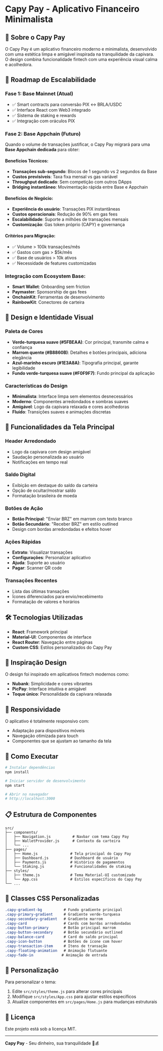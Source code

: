 # Capy Pay - Aplicativo Financeiro Minimalista

## 🦫 Sobre o Capy Pay

O Capy Pay é um aplicativo financeiro moderno e minimalista, desenvolvido com uma estética limpa e amigável inspirada na tranquilidade da capivara. O design combina funcionalidade fintech com uma experiência visual calma e acolhedora.

## 🚀 Roadmap de Escalabilidade

### **Fase 1: Base Mainnet (Atual)**
- ✅ Smart contracts para conversão PIX ↔ BRLA/USDC
- ✅ Interface React com Web3 integrado
- ✅ Sistema de staking e rewards
- ✅ Integração com oráculos PIX

### **Fase 2: Base Appchain (Futuro)**
Quando o volume de transações justificar, o Capy Pay migrará para uma **Base Appchain dedicada** para obter:

#### **Benefícios Técnicos:**
- **Transações sub-segundo**: Blocos de 1 segundo vs 2 segundos da Base
- **Custos previsíveis**: Taxa fixa mensal vs gas variável
- **Throughput dedicado**: Sem competição com outros DApps
- **Bridging instantâneo**: Movimentação rápida entre Base e Appchain

#### **Benefícios de Negócio:**
- **Experiência do usuário**: Transações PIX instantâneas
- **Custos operacionais**: Redução de 90% em gas fees
- **Escalabilidade**: Suporte a milhões de transações mensais
- **Customização**: Gas token próprio (CAPY) e governança

#### **Critérios para Migração:**
- ✅ Volume > 100k transações/mês
- ✅ Gastos com gas > $5k/mês
- ✅ Base de usuários > 10k ativos
- ✅ Necessidade de features customizadas

### **Integração com Ecosystem Base:**
- **Smart Wallet**: Onboarding sem friction
- **Paymaster**: Sponsorship de gas fees
- **OnchainKit**: Ferramentas de desenvolvimento
- **RainbowKit**: Conectores de carteira

## 🎨 Design e Identidade Visual

### Paleta de Cores
- **Verde-turquesa suave (#5FBEAA)**: Cor principal, transmite calma e confiança
- **Marrom quente (#B8860B)**: Detalhes e botões principais, adiciona elegância
- **Azul-marinho escuro (#1E3A8A)**: Tipografia principal, garante legibilidade
- **Fundo verde-turquesa suave (#F0F9F7)**: Fundo principal da aplicação

### Características do Design
- **Minimalista**: Interface limpa sem elementos desnecessários
- **Moderno**: Componentes arredondados e sombras suaves
- **Amigável**: Logo da capivara relaxada e cores acolhedoras
- **Fluído**: Transições suaves e animações discretas

## 🚀 Funcionalidades da Tela Principal

### Header Arredondado
- Logo da capivara com design amigável
- Saudação personalizada ao usuário
- Notificações em tempo real

### Saldo Digital
- Exibição em destaque do saldo da carteira
- Opção de ocultar/mostrar saldo
- Formatação brasileira de moeda

### Botões de Ação
- **Botão Principal**: "Enviar BRZ" em marrom com texto branco
- **Botão Secundário**: "Receber BRZ" em estilo outlined
- Design com bordas arredondadas e efeitos hover

### Ações Rápidas
- **Extrato**: Visualizar transações
- **Configurações**: Personalizar aplicativo
- **Ajuda**: Suporte ao usuário
- **Pagar**: Scanner QR code

### Transações Recentes
- Lista das últimas transações
- Ícones diferenciados para envio/recebimento
- Formatação de valores e horários

## 🛠️ Tecnologias Utilizadas

- **React**: Framework principal
- **Material-UI**: Componentes de interface
- **React Router**: Navegação entre páginas
- **Custom CSS**: Estilos personalizados do Capy Pay

## 🎯 Inspiração Design

O design foi inspirado em aplicativos fintech modernos como:
- **Nubank**: Simplicidade e cores vibrantes
- **PicPay**: Interface intuitiva e amigável
- **Toque único**: Personalidade da capivara relaxada

## 📱 Responsividade

O aplicativo é totalmente responsivo com:
- Adaptação para dispositivos móveis
- Navegação otimizada para touch
- Componentes que se ajustam ao tamanho da tela

## 🚀 Como Executar

```bash
# Instalar dependências
npm install

# Iniciar servidor de desenvolvimento
npm start

# Abrir no navegador
# http://localhost:3000
```

## 📋 Estrutura de Componentes

```
src/
├── components/
│   ├── Navigation.js          # Navbar com tema Capy Pay
│   ├── WalletProvider.js      # Contexto da carteira
│   └── ...
├── pages/
│   ├── Home.js               # Tela principal do Capy Pay
│   ├── Dashboard.js          # Dashboard de usuário
│   ├── Payments.js           # Histórico de pagamentos
│   └── Staking.js            # Funcionalidades de staking
├── styles/
│   ├── theme.js              # Tema Material-UI customizado
│   └── App.css               # Estilos específicos do Capy Pay
└── ...
```

## 🎨 Classes CSS Personalizadas

```css
.capy-gradient-bg          # Fundo gradiente principal
.capy-primary-gradient     # Gradiente verde-turquesa
.capy-secondary-gradient   # Gradiente marrom
.capy-card                 # Cards com bordas arredondadas
.capy-button-primary       # Botão principal marrom
.capy-button-secondary     # Botão secundário outlined
.capy-balance-card         # Card do saldo principal
.capy-icon-button          # Botões de ícone com hover
.capy-transaction-item     # Itens de transação
.capy-floating-animation   # Animação flutuante
.capy-fade-in             # Animação de entrada
```

## 🔧 Personalização

Para personalizar o tema:

1. Edite `src/styles/theme.js` para alterar cores principais
2. Modifique `src/styles/App.css` para ajustar estilos específicos
3. Atualize componentes em `src/pages/Home.js` para mudanças estruturais

## 📄 Licença

Este projeto está sob a licença MIT.

---

**Capy Pay** - Seu dinheiro, sua tranquilidade 🦫💰
